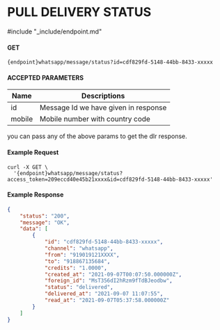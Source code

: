 # PULL DELIVERY STATUS
#include "_include/endpoint.md"

#### GET

```
{endpoint}whatsapp/message/status?id=cdf829fd-5148-44bb-8433-xxxxx
```

#### ACCEPTED PARAMETERS

| Name     | Descriptions                         |
| -------- | ------------------------------------ |
| id       | Message Id we have given in response |
| mobile   | Mobile number with country code      |

you can pass any of the above params to get the dlr response.

#### Example Request

```shell
curl -X GET \
  '{endpoint}whatsapp/message/status?access_token=209eccd40e45b21xxxx&id=cdf829fd-5148-44bb-8433-xxxxx'
```

#### Example Response

```json
{
    "status": "200",
    "message": "OK",
    "data": [
        {
            "id": "cdf829fd-5148-44bb-8433-xxxxx",
            "channel": "whatsapp",
            "from": "919019121XXXX",
            "to": "918867135684",
            "credits": "1.0000",
            "created_at": "2021-09-07T00:07:50.000000Z",
            "foreign_id": "MsT356dI2hRzm9fTdBJeodbw",
            "status": "delivered",
            "delivered_at": "2021-09-07 11:07:55",
            "read_at": "2021-09-07T05:37:58.000000Z"
        }
    ]
}
```
